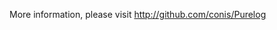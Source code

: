 <!--
title: A simple blog on markdown
ID: 4002
Date: 2013-11-01
Status: publish
Type: post
Tags: md2json
Excerpt: More
-->

More information, please visit http://github.com/conis/Purelog
